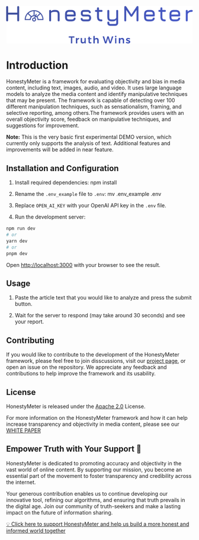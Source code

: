 <img src="./public/logo.png" alt="HonestyMeter - Truth Wins">


# Introduction

HonestyMeter is a framework for evaluating objectivity and bias in media content, including text, images, audio, and video. It uses large language models  to analyze the media content and identify manipulative techniques that may be present. The framework is capable of detecting over 100 different manipulation techniques, such as sensationalism, framing, and selective reporting, among others.The framework provides users with an overall objectivity score, feedback on manipulative techniques, and suggestions for improvement.

**Note:** This is the very basic first experimental DEMO version, which currently only supports the analysis of text. Additional features and improvements will be added in near feature.

## Installation and Configuration

1. Install required dependencies: npm install 
   
2. Rename the `.env_example` file to `.env`: mv .env_example .env

3. Replace `OPEN_AI_KEY` with your OpenAI API key in the `.env` file.

4. Run the development server:

```bash
npm run dev
# or
yarn dev
# or
pnpm dev
```

Open [http://localhost:3000](http://localhost:3000) with your browser to see the result.

## Usage

1. Paste the article text that you would like to analyze and press the submit button.

2. Wait for the server to respond (may take around 30 seconds) and see your report.

## Contributing 

If you would like to contribute to the development of the HonestyMeter framework, 
please feel free to join disscussions, visit our [project page](https://github.com/users/BetterForAll/projects/1), 
or open an issue on the repository.
We appreciate any feedback and contributions to help improve the framework and its usability.

## License

HonestyMeter is released under the [Apache 2.0](./LICENSE) License. 

For more information on the HonestyMeter framework and how it can help increase transparency and objectivity in media content, please see our [WHITE PAPER](./WHITE_PAPER.md)

## Empower Truth with Your Support 🌟

HonestyMeter is dedicated to promoting accuracy and objectivity in the vast world of online content. By supporting our mission, you become an essential part of the movement to foster transparency and credibility across the internet.

Your generous contribution enables us to continue developing our innovative tool, refining our algorithms, and ensuring that truth prevails in the digital age. Join our community of truth-seekers and make a lasting impact on the future of information sharing.

[💡 Click here to support HonestyMeter and help us build a more honest and informed world together](https://www.paypal.com/donate/?hosted_button_id=2K88Y2UF99YRU)



